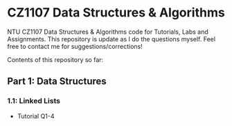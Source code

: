 # CZ1107 Data Structures & Algorithms
NTU CZ1107 Data Structures & Algorithms code for Tutorials, Labs and Assignments. This repository is update as I do the questions myself. Feel free to contact me for suggestions/corrections!

Contents of this repository so far:
## Part 1: Data Structures
### 1.1: Linked Lists
* Tutorial Q1-4
